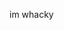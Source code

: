 im whacky 
<!---
WhackyK/WhackyK is a ✨ special ✨ repository because its `README.md` (this file) appears on your GitHub profile.
You can click the Preview link to take a look at your changes.
--->
